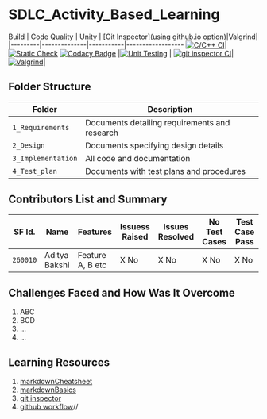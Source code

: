 # SDLC_Activity_Based_Learning

Build | Code Quality | Unity | [Git Inspector](using github.io option)|Valgrind|
|---------|--------------|-----------|------------------
[![C/C++ CI](https://github.com/AdityaBakshi5/Mini_Project_LTTS/actions/workflows/C-build.yml/badge.svg)](https://github.com/AdityaBakshi5/Mini_Project_LTTS/actions/workflows/C-build.yml)|[![Static Check](https://github.com/AdityaBakshi5/Mini_Project_LTTS/actions/workflows/cppcheck.yml/badge.svg)](https://github.com/AdityaBakshi5/Mini_Project_LTTS/actions/workflows/cppcheck.yml)  [![Codacy Badge](https://app.codacy.com/project/badge/Grade/21c5cae1b5844158b9eb3d4c80125c89)](https://app.codacy.com/gh/AdityaBakshi5/Mini_Project_LTTS/dashboard?branch=main=Badge_Grade) |[![Unit Testing](https://github.com/AdityaBakshi5/Mini_Project_LTTS/actions/workflows/Unity%20Testing1.yml/badge.svg)](https://github.com/AdityaBakshi5/Mini_Project_LTTS/actions/workflows/Unity%20Testing1.yml) | [![git inspector CI](https://github.com/AdityaBakshi5/Mini_Project_LTTS/actions/workflows/gitinspector.yml/badge.svg)](https://github.com/AdityaBakshi5/Mini_Project_LTTS/actions/workflows/gitinspector.yml)|[![Valgrind](https://github.com/AdityaBakshi5/Mini_Project_LTTS/actions/workflows/ValgrindTest.yml/badge.svg)](https://github.com/AdityaBakshi5/Mini_Project_LTTS/actions/workflows/ValgrindTest.yml)|

## Folder Structure
Folder             | Description
-------------------| -----------------------------------------
`1_Requirements`   | Documents detailing requirements and research
`2_Design`         | Documents specifying design details
`3_Implementation` | All code and documentation
`4_Test_plan`      | Documents with test plans and procedures

## Contributors List and Summary

SF Id. |  Name   |    Features    | Issuess Raised |Issues Resolved|No Test Cases|Test Case Pass
-------|---------|----------------|----------------|---------------|-------------|--------------
`260010` | Aditya Bakshi  | Feature A, B etc    | X No     | X No   |X No   |X No     
## Challenges Faced and How Was It Overcome

1.  ABC
2.  BCD
3.  ...
4.  ...

## Learning Resources
1.  [markdownCheatsheet](https://github.com/adam-p/markdown-here/wiki/Markdown-Cheatsheet)
2.  [markdownBasics](https://guides.github.com/features/mastering-markdown/)
3.  [git inspector](https://github.com/ejwa/gitinspector.git)
4.  [github workflow](https://docs.github.com/en/actions/learn-github-action)//
